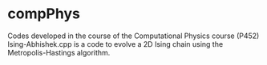 # compPhys
Codes developed in the course of the Computational Physics course (P452)
Ising-Abhishek.cpp is a code to evolve a 2D Ising chain using the Metropolis-Hastings algorithm.
